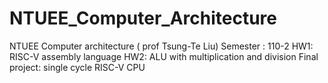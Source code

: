 # NTUEE_Computer_Architecture
NTUEE Computer architecture ( prof Tsung-Te Liu)
Semester : 110-2
HW1: RISC-V assembly language
HW2: ALU with multiplication and division
Final project: single cycle RISC-V CPU
